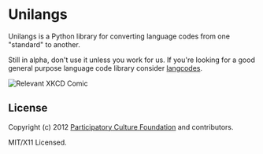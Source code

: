 Unilangs
========

Unilangs is a Python library for converting language codes from one "standard"
to another.

Still in alpha, don't use it unless you work for us. If you're looking for a good general purpose language code library consider [langcodes](https://github.com/rspeer/langcodes).

![Relevant XKCD Comic](http://imgs.xkcd.com/comics/standards.png)

License
-------

Copyright (c) 2012 [Participatory Culture Foundation][pcf] and contributors.

MIT/X11 Licensed.

[pcf]: https://pculture.org/
